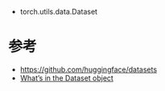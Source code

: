 

- torch.utils.data.Dataset




# 参考
- https://github.com/huggingface/datasets
- [What’s in the Dataset object](https://huggingface.co/docs/datasets/exploring.html)